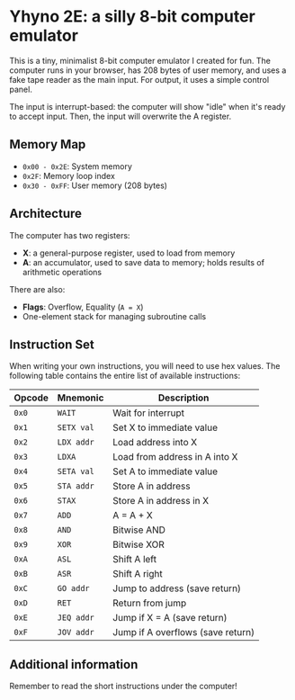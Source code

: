 # Yhyno 2E: a silly 8-bit computer emulator

This is a tiny, minimalist 8-bit computer emulator I created for fun.
The computer runs in your browser, has 208 bytes of user memory, and uses a fake tape reader as the main input. For output, it uses a simple control panel.

The input is interrupt-based: the computer will show "idle" when it's ready to accept input. Then, the input will overwrite the A register.

## Memory Map
- `0x00 - 0x2E`: System memory  
- `0x2F`: Memory loop index  
- `0x30 - 0xFF`: User memory (208 bytes)

## Architecture
The computer has two registers:
- **X**: a general-purpose register, used to load from memory
- **A**: an accumulator, used to save data to memory; holds results of arithmetic operations

There are also:
- **Flags**: Overflow, Equality (`A = X`)
- One-element stack for managing subroutine calls

## Instruction Set
When writing your own instructions, you will need to use hex values. The following table contains the entire list of available instructions:

| Opcode | Mnemonic       | Description                     |
|--------|----------------|---------------------------------|
| `0x0`  | `WAIT`         | Wait for interrupt              |
| `0x1`  | `SETX val`     | Set X to immediate value        |
| `0x2`  | `LDX addr`     | Load address into X             |
| `0x3`  | `LDXA`         | Load from address in A into X   |
| `0x4`  | `SETA val`     | Set A to immediate value        |
| `0x5`  | `STA addr`     | Store A in address              |
| `0x6`  | `STAX`         | Store A in address in X         |
| `0x7`  | `ADD`          | A = A + X                    |
| `0x8`  | `AND`          | Bitwise AND                     |
| `0x9`  | `XOR`          | Bitwise XOR                     |
| `0xA`  | `ASL`          | Shift A left                    |
| `0xB`  | `ASR`          | Shift A right                   |
| `0xC`  | `GO addr`      | Jump to address (save return)   |
| `0xD`  | `RET`          | Return from jump                |
| `0xE`  | `JEQ addr`     | Jump if X = A (save return)     |
| `0xF`  | `JOV addr`     | Jump if A overflows (save return)            |

## Additional information
Remember to read the short instructions under the computer!